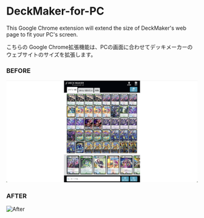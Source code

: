 # DeckMaker-for-PC
<p>This Google Chrome extension will extend the size of DeckMaker's web page to fit your PC's screen.</p>

<p>こちらの Google Chrome拡張機能は、PCの画面に合わせてデッキメーカーのウェブサイトのサイズを拡張します。</p>

### BEFORE
![Before](/Images/before.png)


### AFTER
![After](/Images/after.png)
